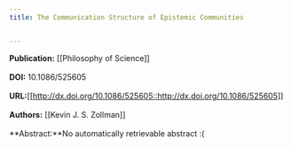 ```yaml
---
title: The Communication Structure of Epistemic Communities


---
```


**Publication:** [[Philosophy of Science]]<br><br>**DOI:** 10.1086/525605                                                   
<br>**URL:**[[http://dx.doi.org/10.1086/525605::http://dx.doi.org/10.1086/525605]]<br><br>**Authors:** [[Kevin J. S. Zollman]] <br><br>**Abstract:**No automatically retrievable abstract :(


